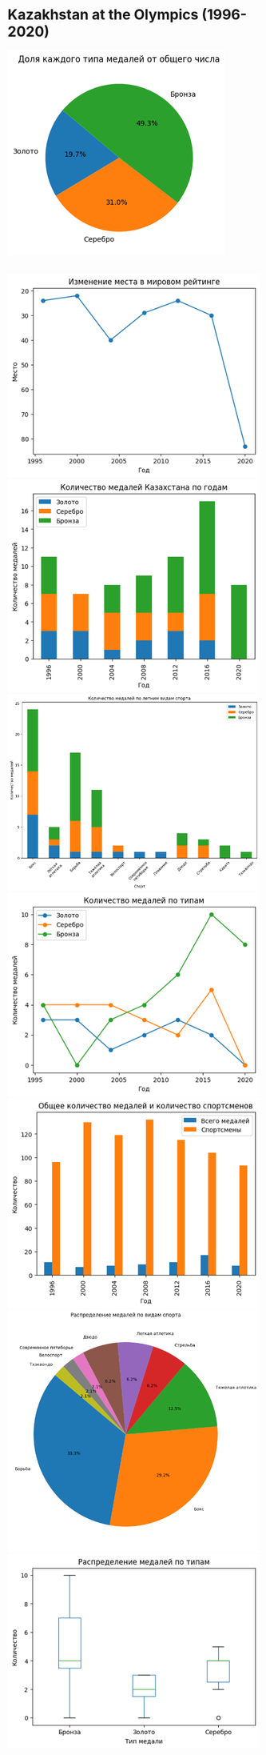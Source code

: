 # Kazakhstan at the Olympics (1996-2020)

![](Доля%20каждого%20типа%20медалей%20от%20общего%20числа.png) <br><br><br>
![](Изменение%20места%20в%20мировом%20рейтинге.png)
![](Количество%20медалей%20Казахстана%20по%20годам.png)
![](Количество%20медалей%20по%20летним%20видам%20спорта.png)
![](Количество%20медалей%20по%20типам.png)
![](Общее%20количество%20медалей%20и%20количество%20спортсменов.png)
![](Распределение%20медалей%20по%20видам%20спорта.png)
![](Распределение%20медалей%20по%20типам.png)
